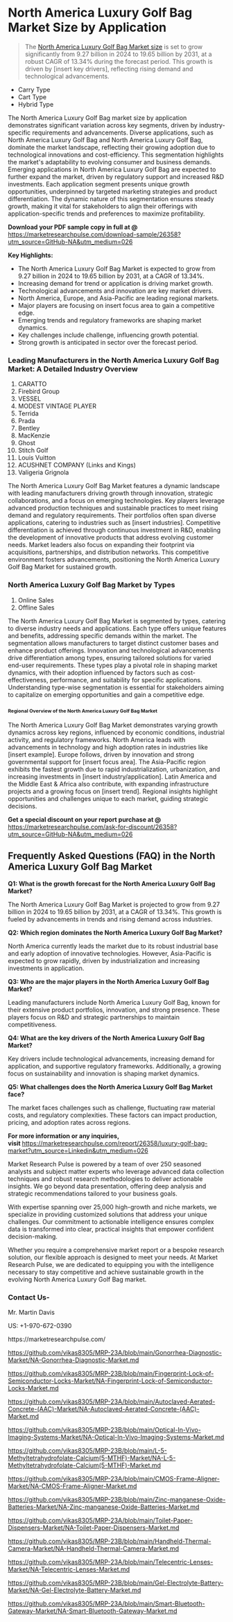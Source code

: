 
<h1>North America Luxury Golf Bag Market&nbsp;Size by Application</h1><blockquote><p>The <a href="https://marketresearchpulse.com/download-sample/26358?utm_source=GitHub-NA&amp;utm_medium=026">North America Luxury Golf Bag Market size</a> is set to grow significantly from 9.27 billion in 2024 to 19.65 billion by 2031, at a robust CAGR of 13.34% during the forecast period. This growth is driven by [insert key drivers], reflecting rising demand and technological advancements.</p></blockquote><ul><li>Carry Type<li> Cart Type<li> Hybrid Type</li></ul><p>The North America Luxury Golf Bag market size by application demonstrates significant variation across key segments, driven by industry-specific requirements and advancements. Diverse applications, such as North America Luxury Golf Bag and North America Luxury Golf Bag, dominate the market landscape, reflecting their growing adoption due to technological innovations and cost-efficiency. This segmentation highlights the market's adaptability to evolving consumer and business demands. Emerging applications in North America Luxury Golf Bag are expected to further expand the market, driven by regulatory support and increased R&D investments. Each application segment presents unique growth opportunities, underpinned by targeted marketing strategies and product differentiation. The dynamic nature of this segmentation ensures steady growth, making it vital for stakeholders to align their offerings with application-specific trends and preferences to maximize profitability.</p><p><strong>Download your PDF sample copy in full at @ </strong><a href="https://marketresearchpulse.com/download-sample/26358?utm_source=GitHub-NA&amp;utm_medium=026">https://marketresearchpulse.com/download-sample/26358?utm_source=GitHub-NA&amp;utm_medium=026</a></p><p><strong>Key Highlights: </strong></p><ul><li>The North America Luxury Golf Bag Market is expected to grow from 9.27 billion in 2024 to 19.65 billion by 2031, at a CAGR of 13.34%.</li><li>Increasing demand for trend or application is driving market growth.</li><li>Technological advancements and innovation are key market drivers.</li><li>North America, Europe, and Asia-Pacific are leading regional markets.</li><li>Major players are focusing on insert focus area to gain a competitive edge.</li><li>Emerging trends and regulatory frameworks are shaping market dynamics.</li><li>Key challenges include challenge, influencing growth potential.</li><li>Strong growth is anticipated in sector over the forecast period.</li></ul><h3>Leading Manufacturers in the North America Luxury Golf Bag Market: A Detailed Industry Overview</h3><ol><li>CARATTO</li><li>Firebird Group</li><li>VESSEL</li><li>MODEST VINTAGE PLAYER</li><li>Terrida</li><li>Prada</li><li>Bentley</li><li>MacKenzie</li><li>Ghost</li><li>Stitch Golf</li><li>Louis Vuitton</li><li>ACUSHNET COMPANY (Links and Kings)</li><li>Valigeria Grignola</li></ol><div class="flex max-w-full flex-col flex-grow"><div class="min-h-8 text-message flex w-full flex-col items-end gap-2 whitespace-normal break-words [.text-message+&amp;]:mt-5" dir="auto" data-message-author-role="assistant" data-message-id="fd8432e4-4910-450d-b182-61b7bfb0a01f" data-message-model-slug="gpt-4o"><div class="flex w-full flex-col gap-1 empty:hidden first:pt-[3px]"><div class="markdown prose w-full break-words dark:prose-invert light"><p>The North America Luxury Golf Bag Market features a dynamic landscape with leading manufacturers driving growth through innovation, strategic collaborations, and a focus on emerging technologies. Key players leverage advanced production techniques and sustainable practices to meet rising demand and regulatory requirements. Their portfolios often span diverse applications, catering to industries such as [insert industries]. Competitive differentiation is achieved through continuous investment in R&amp;D, enabling the development of innovative products that address evolving customer needs. Market leaders also focus on expanding their footprint via acquisitions, partnerships, and distribution networks. This competitive environment fosters advancements, positioning the North America Luxury Golf Bag Market for sustained growth.</p></div></div></div></div><h3>North America Luxury Golf Bag Market by Types</h3><ol><li>Online Sales<li> Offline Sales</li></ol><div class="flex max-w-full flex-col flex-grow"><div class="min-h-8 text-message flex w-full flex-col items-end gap-2 whitespace-normal break-words [.text-message+&amp;]:mt-5" dir="auto" data-message-author-role="assistant" data-message-id="084470be-0bb7-4664-bddf-5156b4f41249" data-message-model-slug="gpt-4o-mini"><div class="flex w-full flex-col gap-1 empty:hidden first:pt-[3px]"><div class="markdown prose w-full break-words dark:prose-invert light"><p>The North America Luxury Golf Bag Market is segmented by types, catering to diverse industry needs and applications. Each type offers unique features and benefits, addressing specific demands within the market. The segmentation allows manufacturers to target distinct customer bases and enhance product offerings. Innovation and technological advancements drive differentiation among types, ensuring tailored solutions for varied end-user requirements. These types play a pivotal role in shaping market dynamics, with their adoption influenced by factors such as cost-effectiveness, performance, and suitability for specific applications. Understanding type-wise segmentation is essential for stakeholders aiming to capitalize on emerging opportunities and gain a competitive edge.</p></div></div></div></div><h3><span style="font-size: 11px;">Regional Overview of the North America Luxury Golf Bag Market</span></h3><div class="flex max-w-full flex-col flex-grow"><div class="min-h-8 text-message flex w-full flex-col items-end gap-2 whitespace-normal break-words [.text-message+&amp;]:mt-5" dir="auto" data-message-author-role="assistant" data-message-id="e9038762-ce64-4e30-91c9-9bd413514231" data-message-model-slug="gpt-4o-mini"><div class="flex w-full flex-col gap-1 empty:hidden first:pt-[3px]"><div class="markdown prose w-full break-words dark:prose-invert light"><p>The North America Luxury Golf Bag Market demonstrates varying growth dynamics across key regions, influenced by economic conditions, industrial activity, and regulatory frameworks. North America leads with advancements in technology and high adoption rates in industries like [insert example]. Europe follows, driven by innovation and strong governmental support for [insert focus area]. The Asia-Pacific region exhibits the fastest growth due to rapid industrialization, urbanization, and increasing investments in [insert industry/application]. Latin America and the Middle East &amp; Africa also contribute, with expanding infrastructure projects and a growing focus on [insert trend]. Regional insights highlight opportunities and challenges unique to each market, guiding strategic decisions.</p></div></div></div></div><p><strong>Get a special discount on your report purchase at @ </strong><a href="https://marketresearchpulse.com/ask-for-discount/26358?utm_source=GitHub-NA&amp;utm_medium=026">https://marketresearchpulse.com/ask-for-discount/26358?utm_source=GitHub-NA&amp;utm_medium=026</a></p><h2>Frequently Asked Questions (FAQ) in the North America Luxury Golf Bag Market</h2><p><strong>Q1: What is the growth forecast for the North America Luxury Golf Bag Market?</strong></p><p>The North America Luxury Golf Bag Market is projected to grow from 9.27 billion in 2024 to 19.65 billion by 2031, at a CAGR of 13.34%. This growth is fueled by advancements in trends and rising demand across industries.</p><p><strong>Q2: Which region dominates the North America Luxury Golf Bag Market?</strong></p><p>North America currently leads the market due to its robust industrial base and early adoption of innovative technologies. However, Asia-Pacific is expected to grow rapidly, driven by industrialization and increasing investments in application.</p><p><strong>Q3: Who are the major players in the North America Luxury Golf Bag Market?</strong></p><p>Leading manufacturers include North America Luxury Golf Bag, known for their extensive product portfolios, innovation, and strong presence. These players focus on R&amp;D and strategic partnerships to maintain competitiveness.</p><p><strong>Q4: What are the key drivers of the North America Luxury Golf Bag Market?</strong></p><p>Key drivers include technological advancements, increasing demand for application, and supportive regulatory frameworks. Additionally, a growing focus on sustainability and innovation is shaping market dynamics.</p><p><strong>Q5: What challenges does the North America Luxury Golf Bag Market face?</strong></p><p>The market faces challenges such as challenge, fluctuating raw material costs, and regulatory complexities. These factors can impact production, pricing, and adoption rates across regions.</p><p><strong>For more information or any inquiries, visit&nbsp;</strong><a href="https://marketresearchpulse.com/report/26358/luxury-golf-bag-market?utm_source=Linkedin&utm_medium=026">https://marketresearchpulse.com/report/26358/luxury-golf-bag-market?utm_source=Linkedin&utm_medium=026</a></p><p>Market Research Pulse is powered by a team of over 250 seasoned analysts and subject matter experts who leverage advanced data collection techniques and robust research methodologies to deliver actionable insights. We go beyond data presentation, offering deep analysis and strategic recommendations tailored to your business goals.</p><p>With expertise spanning over 25,000 high-growth and niche markets, we specialize in providing customized solutions that address your unique challenges. Our commitment to actionable intelligence ensures complex data is transformed into clear, practical insights that empower confident decision-making.</p><p>Whether you require a comprehensive market report or a bespoke research solution, our flexible approach is designed to meet your needs. At Market Research Pulse, we are dedicated to equipping you with the intelligence necessary to stay competitive and achieve sustainable growth in the evolving North America Luxury Golf Bag market.</p><h3><strong>Contact Us-</strong></h3><p>Mr. Martin Davis</p><p>US: +1-970-672-0390</p><p>https://marketresearchpulse.com/</p><p><a href="https://github.com/vikas8305/MRP-23A/blob/main/Gonorrhea-Diagnostic-Market/NA-Gonorrhea-Diagnostic-Market.md">https://github.com/vikas8305/MRP-23A/blob/main/Gonorrhea-Diagnostic-Market/NA-Gonorrhea-Diagnostic-Market.md</a></p><p><a href="https://github.com/vikas8305/MRP-23B/blob/main/Fingerprint-Lock-of-Semiconductor-Locks-Market/NA-Fingerprint-Lock-of-Semiconductor-Locks-Market.md">https://github.com/vikas8305/MRP-23B/blob/main/Fingerprint-Lock-of-Semiconductor-Locks-Market/NA-Fingerprint-Lock-of-Semiconductor-Locks-Market.md</a></p><p><a href="https://github.com/vikas8305/MRP-23A/blob/main/Autoclaved-Aerated-Concrete-(AAC)-Market/NA-Autoclaved-Aerated-Concrete-(AAC)-Market.md">https://github.com/vikas8305/MRP-23A/blob/main/Autoclaved-Aerated-Concrete-(AAC)-Market/NA-Autoclaved-Aerated-Concrete-(AAC)-Market.md</a></p><p><a href="https://github.com/vikas8305/MRP-23B/blob/main/Optical-In-Vivo-Imaging-Systems-Market/NA-Optical-In-Vivo-Imaging-Systems-Market.md">https://github.com/vikas8305/MRP-23B/blob/main/Optical-In-Vivo-Imaging-Systems-Market/NA-Optical-In-Vivo-Imaging-Systems-Market.md</a></p><p><a href="https://github.com/vikas8305/MRP-23B/blob/main/L-5-Methyltetrahydrofolate-Calcium(5-MTHF)-Market/NA-L-5-Methyltetrahydrofolate-Calcium(5-MTHF)-Market.md">https://github.com/vikas8305/MRP-23B/blob/main/L-5-Methyltetrahydrofolate-Calcium(5-MTHF)-Market/NA-L-5-Methyltetrahydrofolate-Calcium(5-MTHF)-Market.md</a></p><p><a href="https://github.com/vikas8305/MRP-23A/blob/main/CMOS-Frame-Aligner-Market/NA-CMOS-Frame-Aligner-Market.md">https://github.com/vikas8305/MRP-23A/blob/main/CMOS-Frame-Aligner-Market/NA-CMOS-Frame-Aligner-Market.md</a></p><p><a href="https://github.com/vikas8305/MRP-23B/blob/main/Zinc-manganese-Oxide-Batteries-Market/NA-Zinc-manganese-Oxide-Batteries-Market.md">https://github.com/vikas8305/MRP-23B/blob/main/Zinc-manganese-Oxide-Batteries-Market/NA-Zinc-manganese-Oxide-Batteries-Market.md</a></p><p><a href="https://github.com/vikas8305/MRP-23A/blob/main/Toilet-Paper-Dispensers-Market/NA-Toilet-Paper-Dispensers-Market.md">https://github.com/vikas8305/MRP-23A/blob/main/Toilet-Paper-Dispensers-Market/NA-Toilet-Paper-Dispensers-Market.md</a></p><p><a href="https://github.com/vikas8305/MRP-23B/blob/main/Handheld-Thermal-Camera-Market/NA-Handheld-Thermal-Camera-Market.md">https://github.com/vikas8305/MRP-23B/blob/main/Handheld-Thermal-Camera-Market/NA-Handheld-Thermal-Camera-Market.md</a></p><p><a href="https://github.com/vikas8305/MRP-23A/blob/main/Telecentric-Lenses-Market/NA-Telecentric-Lenses-Market.md">https://github.com/vikas8305/MRP-23A/blob/main/Telecentric-Lenses-Market/NA-Telecentric-Lenses-Market.md</a></p><p><a href="https://github.com/vikas8305/MRP-23B/blob/main/Gel-Electrolyte-Battery-Market/NA-Gel-Electrolyte-Battery-Market.md">https://github.com/vikas8305/MRP-23B/blob/main/Gel-Electrolyte-Battery-Market/NA-Gel-Electrolyte-Battery-Market.md</a></p><p><a href="https://github.com/vikas8305/MRP-23A/blob/main/Smart-Bluetooth-Gateway-Market/NA-Smart-Bluetooth-Gateway-Market.md">https://github.com/vikas8305/MRP-23A/blob/main/Smart-Bluetooth-Gateway-Market/NA-Smart-Bluetooth-Gateway-Market.md</a></p>
